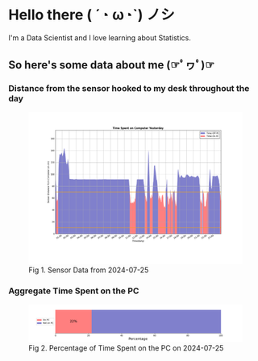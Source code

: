 
# Hello there ( ´◔ ω◔`) ノシ

I'm a Data Scientist and I love learning about Statistics.

## So here's some data about me (☞ﾟヮﾟ)☞


### Distance from the sensor hooked to my desk throughout the day
<figure>
  <picture>
    <source media="(prefers-color-scheme: dark)" srcset="Pi/readme/graphs/lineplot/dark-plot-2024-07-25.png">
    <source media="(prefers-color-scheme: light)" srcset="Pi/readme/graphs/lineplot/light-plot-2024-07-25.png">
    <img alt="Shows a black logo in light color mode and a white one in dark color mode." src="Pi/readme/graphs/lineplot/light-plot-2024-07-25.png">
  </picture>
  <figcaption>Fig 1. Sensor Data from 2024-07-25</figcaption>
</figure>



### Aggregate Time Spent on the PC
<figure>
  <picture>
    <source media="(prefers-color-scheme: dark)" srcset="Pi/readme/graphs/barplot/dark-plot-2024-07-25.png">
    <source media="(prefers-color-scheme: light)" srcset="Pi/readme/graphs/barplot/light-plot-2024-07-25.png">
    <img alt="Shows a black logo in light color mode and a white one in dark color mode." src="Pi/readme/graphs/barplot/light-plot-2024-07-25.png">
  </picture>
  <figcaption>Fig 2. Percentage of Time Spent on the PC on 2024-07-25</figcaption>
</figure>
